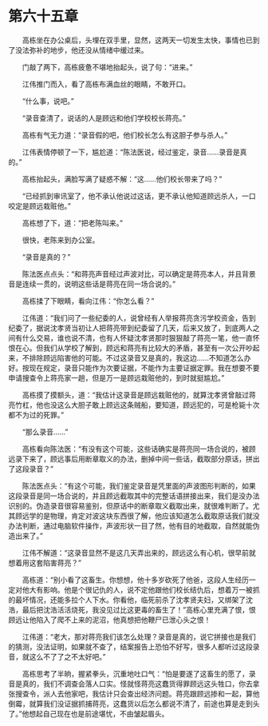 #	第六十五章

　　高栋坐在办公桌后，头埋在双手里，显然，这两天一切发生太快，事情也已到了没法弥补的地步，他还没从情绪中缓过来。

　　门敲了两下，高栋疲惫不堪地抬起头，说了句：“进来。”

　　江伟推门而入，看了高栋布满血丝的眼睛，不敢开口。

　　“什么事，说吧。”

　　“录音查清了，说话的人是顾远和他们学校校长蒋亮。”

　　高栋有气无力道：“录音假的吧，他们校长怎么有这胆子参与杀人。”

　　江伟表情停顿了一下，尴尬道：“陈法医说，经过鉴定，录音……录音是真的。”

　　高栋抬起头，满脸写满了疑惑不解：“这……他们校长带来了吗？”

　　“已经抓到审讯室了，他不承认他说过这话，更不承认他知道顾远杀人，一口咬定是顾远栽赃他。”

　　高栋想了下，道：“把老陈叫来。”

　　很快，老陈来到办公室。

　　“录音是真的？”

　　陈法医点点头：“和蒋亮声音经过声波对比，可以确定是蒋亮本人，并且背景音是连续一贯的，说明这些话是蒋亮在同一场合说的。”

　　高栋揉了下眼睛，看向江伟：“你怎么看？”

　　江伟道：“我们问了一些纪委的人，说曾经有人举报蒋亮贪污学校资金，告到纪委了，据说沈孝贤当初让人把蒋亮带到纪委留了几天，后来又放了，到底两人之间有什么交易，谁也说不清，也有人怀疑沈孝贤那时狠狠敲了蒋亮一笔，他一直怀恨在心。但我们从学校了解到，顾远和蒋亮有比较大的矛盾，甚至有一次公开吵起来，不排除顾远陷害他的可能。不过这录音又是真的，我这边……不知道怎么办好。按现在规定，录音只能作为次要证据，不能作为主要证据定罪。我在想要不要申请搜查令上蒋亮家一趟，但是万一是顾远栽赃他的，到时就挺尴尬。”

　　高栋摸了摸额头，道：“我估计这录音是顾远栽赃他的，就算沈孝贤曾敲过蒋亮竹杠，他也没这么大胆子敢上顾远这条贼船，要知道，顾远犯的，可是枪毙十次都不为过的死罪。”

　　“那么录音……”

　　高栋看向陈法医：“有没有这个可能，这些话确实是蒋亮同一场合说的，被顾远录下来了，顾远事后用断章取义的办法，删掉中间一些话，截取部分原话，拼出了这段录音？”

　　陈法医点头：“有这个可能，我们鉴定录音是凭里面的声波图形判断的，如果这段录音是同一场合说的，并且顾远截取其中的完整话语拼接出来，我们是没办法识别的。伪造录音很容易鉴别，但原话中的断章取义截取出来，就很难判断了。尤其顾远学的是物理，肯定对波这块东西很了解，他应该知道怎么截取原话我们就没办法判断，通过电脑软件操作，声波形状一目了然，他有目的地截取，自然就能伪造出来了。”

　　江伟不解道：“这录音显然不是这几天弄出来的，顾远这么有心机，很早前就想着用这套陷害蒋亮？”

　　高栋道：“别小看了这畜生。你想想，他十多岁砍死了他爸，这段人生经历一定对他大有影响。他是个很记仇的人，说不定他跟他们校长结仇后，想着万一被抓的最坏情况，还能多拉个人下水。你看他，临死前杀了沈孝贤夫妇，又绑架了沈浩，最后把沈浩活活烧死，我没见过比这更毒的畜生了！”高栋心里充满了恨，恨顾远让他陷入了爬不上来的泥沼，他真想把他鞭尸已泄心头之恨！

　　江伟道：“老大，那对蒋亮我们该怎么处理？录音是真的，说它拼接也是我们的猜测，没法证明，如果就不查了，结案报告上恐怕不好写，很多人都听过这段录音，就这么不了了之不太好吧。”

　　高栋思考了半晌，握紧拳头，沉重地吐口气：“怕是要遂了这畜生的愿了，录音是真的，我们不调查会落人口实。怪就怪蒋亮这蠢货得罪顾远这头牲口，你去拿张搜查令，派人去他家吧，我估计只会查出经济问题。蒋亮跟顾远掺和一起，算他倒霉，就算我们没证据抓捕蒋亮，这蠢货以后怎么都说不清了，前途也算是走到头了。”他想起自己现在也是前途堪忧，不由皱起眉头。
